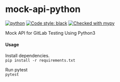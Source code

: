 # mock-api-python
[![python](https://img.shields.io/badge/Python-3.12-3776AB.svg?style=flat&logo=python&logoColor=white)](https://www.python.org)
[![Code style: black](https://img.shields.io/badge/code%20style-black-000000.svg)](https://github.com/psf/black)
[![Checked with mypy](http://www.mypy-lang.org/static/mypy_badge.svg)](http://mypy-lang.org/)

Mock API for GitLab Testing Using Python3

#### Usage 
Install dependencies.  
`pip install -r requirements.txt`  
  
Run pytest  
`pytest`  
